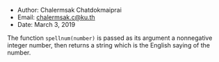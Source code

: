* Author: Chalermsak Chatdokmaiprai 
* Email: chalermsak.c@ku.th
* Date: March 3, 2019

The function `spellnum(number)` is passed as its argument a nonnegative integer
number, then returns a string which is the English saying of the number.

